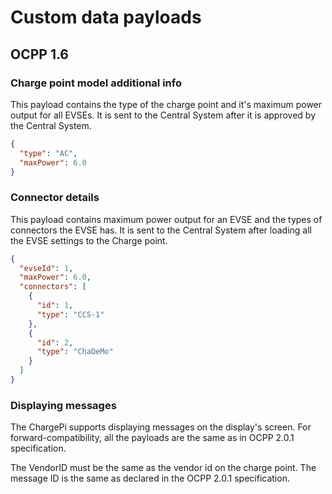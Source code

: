 # Custom data payloads

## OCPP 1.6

### Charge point model additional info

This payload contains the type of the charge point and it's maximum power output for all EVSEs.
It is sent to the Central System after it is approved by the Central System.

```json
{
  "type": "AC",
  "maxPower": 6.0
}
```

### Connector details

This payload contains maximum power output for an EVSE and the types of connectors the EVSE has.
It is sent to the Central System after loading all the EVSE settings to the Charge point.

```json
{
  "evseId": 1,
  "maxPower": 6.0,
  "connectors": [
    {
      "id": 1,
      "type": "CCS-1"
    },
    {
      "id": 2,
      "type": "ChaDeMo"
    }
  ]
}
```

### Displaying messages

The ChargePi supports displaying messages on the display's screen. For forward-compatibility, all the payloads are the
same as in OCPP 2.0.1 specification.

The VendorID must be the same as the vendor id on the charge point. The message ID is the same as declared in the
OCPP 2.0.1 specification.
